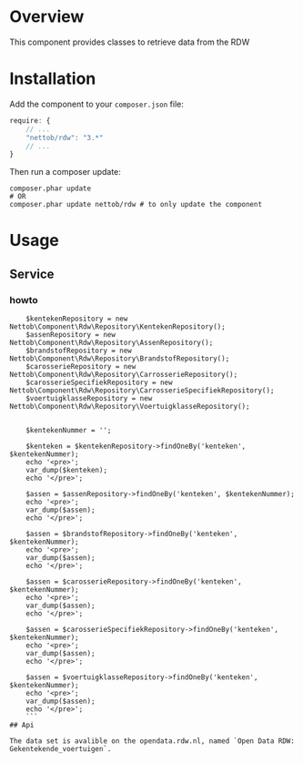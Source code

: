 Overview
========

This component provides classes to retrieve data from the RDW

Installation
============

Add the component to your `composer.json` file:

```javascript
require: {
    // ...
    "nettob/rdw": "3.*"
    // ...
}
```

Then run a composer update:

```shell
composer.phar update
# OR
composer.phar update nettob/rdw # to only update the component
```

Usage
=====

## Service

### howto
```
    $kentekenRepository = new Nettob\Component\Rdw\Repository\KentekenRepository();
    $assenRepository = new Nettob\Component\Rdw\Repository\AssenRepository();
    $brandstofRepository = new Nettob\Component\Rdw\Repository\BrandstofRepository();
    $carosserieRepository = new Nettob\Component\Rdw\Repository\CarrosserieRepository();
    $carosserieSpecifiekRepository = new Nettob\Component\Rdw\Repository\CarrosserieSpecifiekRepository();
    $voertuigklasseRepository = new Nettob\Component\Rdw\Repository\VoertuigklasseRepository();


    $kentekenNummer = '';

    $kenteken = $kentekenRepository->findOneBy('kenteken', $kentekenNummer);
    echo '<pre>';
    var_dump($kenteken);
    echo '</pre>';

    $assen = $assenRepository->findOneBy('kenteken', $kentekenNummer);
    echo '<pre>';
    var_dump($assen);
    echo '</pre>';

    $assen = $brandstofRepository->findOneBy('kenteken', $kentekenNummer);
    echo '<pre>';
    var_dump($assen);
    echo '</pre>';

    $assen = $carosserieRepository->findOneBy('kenteken', $kentekenNummer);
    echo '<pre>';
    var_dump($assen);
    echo '</pre>';

    $assen = $carosserieSpecifiekRepository->findOneBy('kenteken', $kentekenNummer);
    echo '<pre>';
    var_dump($assen);
    echo '</pre>';

    $assen = $voertuigklasseRepository->findOneBy('kenteken', $kentekenNummer);
    echo '<pre>';
    var_dump($assen);
    echo '</pre>';
    ```
## Api

The data set is avalible on the opendata.rdw.nl, named `Open Data RDW: Gekentekende_voertuigen`.
